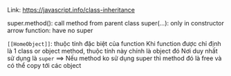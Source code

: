 Link: https://javascript.info/class-inheritance

super.method(): call method from parent class
super(...): only in constructor
arrow function: have no super

`[[HomeObject]]`: thuộc tính đặc biệt của function
Khi function được chỉ định là 1 class or object method, thuộc tính này chính là object đó
Nơi duy nhất sử dụng là `super`
==> Nếu method ko sử dụng super thì method đó là free và có thể copy tới các object
